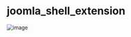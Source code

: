 # joomla_shell_extension
![image](https://user-images.githubusercontent.com/57420099/200175921-c252f6ac-bb8f-460f-9827-813d7f35484d.png)
